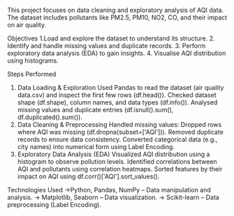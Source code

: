 This project focuses on data cleaning and exploratory analysis of AQI data. The dataset includes pollutants like PM2.5, PM10, NO2, CO, and their impact on air quality.

Objectives
1.Load and explore the dataset to understand its structure.
2. Identify and handle missing values and duplicate records.
3. Perform exploratory data analysis (EDA) to gain insights.
4. Visualise AQI distribution using histograms.

 Steps Performed
1. Data Loading & Exploration
Used Pandas to read the dataset (air quality data.csv) and inspect the first few rows (df.head()).
Checked dataset shape (df.shape), column names, and data types (df.info()).
Analysed missing values and duplicate entries (df.isnull().sum(), df.duplicated().sum()).
2. Data Cleaning & Preprocessing
Handled missing values: Dropped rows where AQI was missing (df.dropna(subset=['AQI'])).
Removed duplicate records to ensure data consistency.
Converted categorical data (e.g., city names) into numerical form using Label Encoding.
3.  Exploratory Data Analysis (EDA)
Visualized AQI distribution using a histogram to observe pollution levels.
Identified correlations between AQI and pollutants using correlation heatmaps.
Sorted features by their impact on AQI using df.corr()['AQI'].sort_values().

Technologies Used
->Python, Pandas, NumPy – Data manipulation and analysis.
-> Matplotlib, Seaborn – Data visualization.
-> Scikit-learn – Data preprocessing (Label Encoding).
